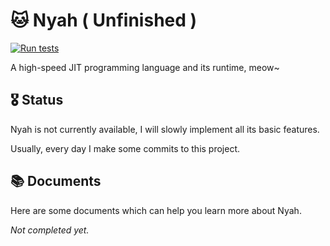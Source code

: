 # 🐱 Nyah ( Unfinished )

[![Run tests](https://github.com/EnabledFish/Nyah/actions/workflows/run-tests.yml/badge.svg?branch=main)](https://github.com/EnabledFish/Nyah/actions/workflows/run-tests.yml)

A high-speed JIT programming language and its runtime, meow~

## 🎖️ Status

Nyah is not currently available, I will slowly implement all its basic features.

Usually, every day I make some commits to this project.

## 📚 Documents

Here are some documents which can help you learn more about Nyah.

_Not completed yet._
